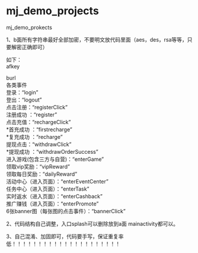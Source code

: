 # mj_demo_projects
mj_demo_prokects  



1、b面所有字符串最好全部加密，不要明文放代码里面（aes，des，rsa等等，只要解密正确即可）    

如下：  
afkey    

burl    
各类事件      
登录：“login”    
登出：“logout”  
点击注册：“registerClick”    
注册成功 ：“register”    
点击充值：“rechargeClick”  
*首充成功 ：“firstrecharge”  
*复充成功 ：“recharge”  
提现点击：“withdrawClick”  
*提现成功 ：“withdrawOrderSuccess”  
进入游戏(包含三方与自营)：“enterGame”  
领取vip奖励：“vipReward”  
领取每日奖励：“dailyReward”  
活动中心（进入页面）：“enterEventCenter”  
任务中心（进入页面）：“enterTask”  
实时返水（进入页面）：“enterCashback”  
推广赚钱（进入页面）：“enterPromote”   
6张banner图（每张图的点击事件）：“bannerClick”     




2、代码结构自己调整，入口splash可以删除放到a面 mainactivity都可以。    




3、自己混淆、加固即可，代码要手写，保证重复率低！！！！！！！！！！！！！！！！！！！！！
